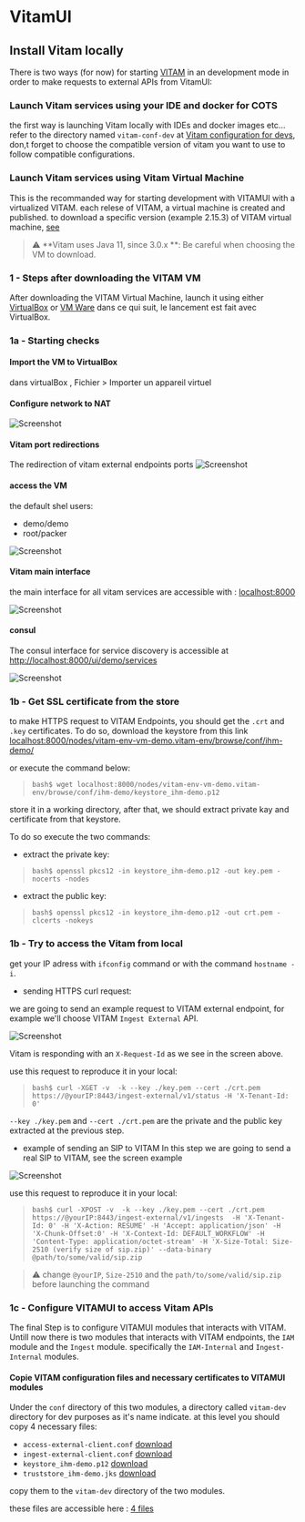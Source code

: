 # VitamUI
## Install Vitam locally

There is two ways (for now) for starting [VITAM](https://github.com/ProgrammeVitam/vitam) in an development mode in order to make 
requests to external APIs from VitamUI:
### Launch Vitam services using your IDE and docker for COTS
the first way is launching Vitam locally with IDEs and docker images etc... refer to the directory named `vitam-conf-dev`
 at [Vitam configuration for devs](https://github.com/ProgrammeVitam/vitam), don,t forget to choose the compatible 
 version of vitam you want to use to follow compatible configurations.
 

### Launch Vitam services using Vitam Virtual Machine

This is the recommanded way for starting development with VITAMUI with a virtualized VITAM.
each relese of VITAM, a virtual machine is created and published.
to download a specific version (example 2.15.3) of VITAM virtual machine, [see](https://download.programmevitam.fr/vitam_repository/2.15.3/VM/)

> :warning: **Vitam uses Java 11, since 3.0.x **: Be careful when choosing the VM to download.


### 1 - Steps after downloading the VITAM VM

After downloading the VITAM Virtual Machine, launch it using either [VirtualBox](https://www.virtualbox.org/) or [VM Ware](https://www.vmware.com)
dans ce qui suit, le lancement est fait avec VirtualBox.

### 1a - Starting checks
 
#### Import the VM to VirtualBox

dans virtualBox , Fichier > Importer un appareil virtuel

#### Configure network to NAT
![Screenshot](images/ui-vbox-nat.png "NAT Configuration")

#### Vitam port redirections
The redirection of vitam external endpoints ports
![Screenshot](images/ui-ports-redirections.png "Ports Redirections")

#### access the VM
the default shel users: 
- demo/demo
- root/packer

![Screenshot](images/vm-start.png "VM Login Screen")
#### Vitam main interface
the main interface for all vitam services are accessible with : [localhost:8000](localhost:8000)

![Screenshot](images/main-interface.png "Main Interface")
#### consul

The consul interface for service discovery is accessible at [http://localhost:8000/ui/demo/services](http://localhost:8000/ui/demo/services)

![Screenshot](images/ui-consul.png "Consul")

### 1b - Get SSL certificate from the store
to make HTTPS request to VITAM Endpoints, you should get the `.crt` and `.key` certificates.
To do so, download the keystore from this link [localhost:8000/nodes/vitam-env-vm-demo.vitam-env/browse/conf/ihm-demo/](http://localhost:8000/nodes/vitam-env-vm-demo.vitam-env/browse/conf/ihm-demo/)

or execute the command below: 
>`bash$ wget localhost:8000/nodes/vitam-env-vm-demo.vitam-env/browse/conf/ihm-demo/keystore_ihm-demo.p12` 

store it in a working directory, after that, we should extract private kay and certificate from that keystore.

To do so execute the two commands:

- extract the private key:
>`bash$ openssl pkcs12 -in keystore_ihm-demo.p12 -out key.pem -nocerts -nodes`

- extract the public key:
>`bash$ openssl pkcs12 -in keystore_ihm-demo.p12 -out crt.pem -clcerts -nokeys`

### 1b - Try to access the Vitam from local
get your IP adress with `ifconfig` command or with the command `hostname -i`.

- sending HTTPS curl request:

we are going to send an example request to VITAM external endpoint, for example we'll choose VITAM `Ingest External` API.

![Screenshot](images/curl-status.png "Curl Status")

Vitam is responding with an `X-Request-Id` as we see in the screen above.

use this request to reproduce it in your local: 
>`bash$ curl -XGET -v  -k --key ./key.pem --cert ./crt.pem https://@yourIP:8443/ingest-external/v1/status -H 'X-Tenant-Id: 0'`

`--key ./key.pem` and `--cert ./crt.pem`  are the private and the public key extracted at the previous step.

- example of sending an SIP to VITAM
In this step we are going to send a real SIP to VITAM, see the screen example

![Screenshot](images/curl-ingest.png "Curl Status")

use this request to reproduce it in your local: 

>`bash$ curl -XPOST -v  -k --key ./key.pem --cert ./crt.pem https://@yourIP:8443/ingest-external/v1/ingests  -H 'X-Tenant-Id: 0' -H 'X-Action: RESUME' -H 'Accept: application/json' -H 'X-Chunk-Offset:0' -H 'X-Context-Id: DEFAULT_WORKFLOW' -H 'Content-Type: application/octet-stream' -H 'X-Size-Total: Size-2510 (verify size of sip.zip)' --data-binary @path/to/some/valid/sip.zip`

> :warning: change `@yourIP`, `Size-2510` and the `path/to/some/valid/sip.zip` before launching the command

### 1c - Configure VITAMUI to access Vitam APIs
The final Step is to configure VITAMUI modules that interacts with VITAM.
Untill now there is two modules that interacts with VITAM endpoints,
the `IAM` module and the `Ingest` module. specifically the `IAM-Internal` and `Ingest-Internal` modules.

#### Copie VITAM configuration files and necessary certificates to VITAMUI modules
Under the `conf` directory of this two modules, a directory called `vitam-dev` directory for dev purposes as it's name indicate.
at this level you should copy 4 necessary files:
- `access-external-client.conf` [download](localhost:8000/nodes/vitam-env-vm-demo.vitam-env/browse/conf/ihm-demo/access-external-client.conf)
- `ingest-external-client.conf` [download](localhost:8000/nodes/vitam-env-vm-demo.vitam-env/browse/conf/ihm-demo/ingest-external-client.conf)
- `keystore_ihm-demo.p12` [download](localhost:8000/nodes/vitam-env-vm-demo.vitam-env/browse/conf/ihm-demo/keystore_ihm-demo.p12)
- `truststore_ihm-demo.jks` [download](localhost:8000/nodes/vitam-env-vm-demo.vitam-env/browse/conf/ihm-demo/truststore_ihm-demo.jks)

copy them to the `vitam-dev` directory of the two modules.

these files are accessible here : [4 files](localhost:8000/nodes/vitam-env-vm-demo.vitam-env/browse/conf/ihm-demo)

